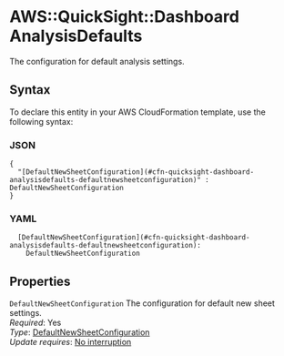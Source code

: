 # AWS::QuickSight::Dashboard AnalysisDefaults<a name="aws-properties-quicksight-dashboard-analysisdefaults"></a>

The configuration for default analysis settings\.

## Syntax<a name="aws-properties-quicksight-dashboard-analysisdefaults-syntax"></a>

To declare this entity in your AWS CloudFormation template, use the following syntax:

### JSON<a name="aws-properties-quicksight-dashboard-analysisdefaults-syntax.json"></a>

```
{
  "[DefaultNewSheetConfiguration](#cfn-quicksight-dashboard-analysisdefaults-defaultnewsheetconfiguration)" : DefaultNewSheetConfiguration
}
```

### YAML<a name="aws-properties-quicksight-dashboard-analysisdefaults-syntax.yaml"></a>

```
  [DefaultNewSheetConfiguration](#cfn-quicksight-dashboard-analysisdefaults-defaultnewsheetconfiguration): 
    DefaultNewSheetConfiguration
```

## Properties<a name="aws-properties-quicksight-dashboard-analysisdefaults-properties"></a>

`DefaultNewSheetConfiguration`  <a name="cfn-quicksight-dashboard-analysisdefaults-defaultnewsheetconfiguration"></a>
The configuration for default new sheet settings\.  
*Required*: Yes  
*Type*: [DefaultNewSheetConfiguration](aws-properties-quicksight-dashboard-defaultnewsheetconfiguration.md)  
*Update requires*: [No interruption](https://docs.aws.amazon.com/AWSCloudFormation/latest/UserGuide/using-cfn-updating-stacks-update-behaviors.html#update-no-interrupt)